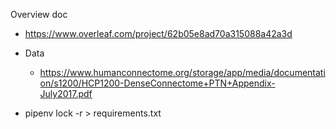 Overview doc
- https://www.overleaf.com/project/62b05e8ad70a315088a42a3d

- Data
    - https://www.humanconnectome.org/storage/app/media/documentation/s1200/HCP1200-DenseConnectome+PTN+Appendix-July2017.pdf

- pipenv lock -r > requirements.txt